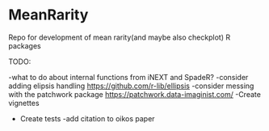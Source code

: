 # MeanRarity
Repo for development of mean rarity(and maybe also checkplot) R packages

TODO: 

-what to do about internal functions from iNEXT and SpadeR?
-consider adding elipsis handling https://github.com/r-lib/ellipsis
-consider messing with the patchwork package https://patchwork.data-imaginist.com/
-Create vignettes
- Create tests
-add citation to oikos paper




